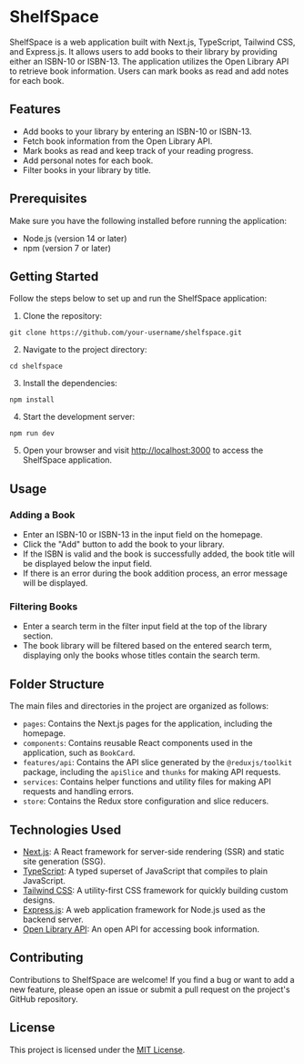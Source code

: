 # ShelfSpace

ShelfSpace is a web application built with Next.js, TypeScript, Tailwind CSS, and Express.js. It allows users to add books to their library by providing either an ISBN-10 or ISBN-13. The application utilizes the Open Library API to retrieve book information. Users can mark books as read and add notes for each book.

## Features

- Add books to your library by entering an ISBN-10 or ISBN-13.
- Fetch book information from the Open Library API.
- Mark books as read and keep track of your reading progress.
- Add personal notes for each book.
- Filter books in your library by title.

## Prerequisites

Make sure you have the following installed before running the application:

- Node.js (version 14 or later)
- npm (version 7 or later)

## Getting Started

Follow the steps below to set up and run the ShelfSpace application:

1. Clone the repository:
```
git clone https://github.com/your-username/shelfspace.git
```



2. Navigate to the project directory:
```
cd shelfspace
```

3. Install the dependencies:
```
npm install
```

4. Start the development server:
```
npm run dev
```

5. Open your browser and visit [http://localhost:3000](http://localhost:3000) to access the ShelfSpace application.

## Usage

### Adding a Book

- Enter an ISBN-10 or ISBN-13 in the input field on the homepage.
- Click the "Add" button to add the book to your library.
- If the ISBN is valid and the book is successfully added, the book title will be displayed below the input field.
- If there is an error during the book addition process, an error message will be displayed.

### Filtering Books

- Enter a search term in the filter input field at the top of the library section.
- The book library will be filtered based on the entered search term, displaying only the books whose titles contain the search term.

## Folder Structure

The main files and directories in the project are organized as follows:

- `pages`: Contains the Next.js pages for the application, including the homepage.
- `components`: Contains reusable React components used in the application, such as `BookCard`.
- `features/api`: Contains the API slice generated by the `@reduxjs/toolkit` package, including the `apiSlice` and `thunks` for making API requests.
- `services`: Contains helper functions and utility files for making API requests and handling errors.
- `store`: Contains the Redux store configuration and slice reducers.

## Technologies Used

- [Next.js](https://nextjs.org): A React framework for server-side rendering (SSR) and static site generation (SSG).
- [TypeScript](https://www.typescriptlang.org): A typed superset of JavaScript that compiles to plain JavaScript.
- [Tailwind CSS](https://tailwindcss.com): A utility-first CSS framework for quickly building custom designs.
- [Express.js](https://expressjs.com): A web application framework for Node.js used as the backend server.
- [Open Library API](https://openlibrary.org/developers/api): An open API for accessing book information.

## Contributing

Contributions to ShelfSpace are welcome! If you find a bug or want to add a new feature, please open an issue or submit a pull request on the project's GitHub repository.

## License

This project is licensed under the [MIT License](LICENSE).
